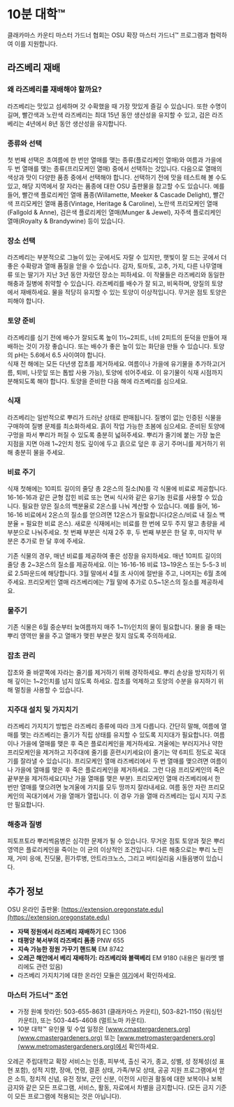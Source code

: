 # 10분 대학™  
클래카마스 카운티 마스터 가드너 협회는 OSU 확장 마스터 가드너™ 프로그램과 협력하여 이를 지원합니다.  

## 라즈베리 재배  

### 왜 라즈베리를 재배해야 할까요?  
라즈베리는 맛있고 섬세하며 갓 수확했을 때 가장 맛있게 즐길 수 있습니다. 또한 수명이 길며, 빨간색과 노란색 라즈베리는 최대 15년 동안 생산성을 유지할 수 있고, 검은 라즈베리는 4년에서 8년 동안 생산성을 유지합니다.  

### 종류와 선택  
첫 번째 선택은 초여름에 한 번만 열매를 맺는 종류(플로리케인 열매)와 여름과 가을에 두 번 열매를 맺는 종류(프리모케인 열매) 중에서 선택하는 것입니다. 다음으로 열매의 색상과 맛이 다양한 품종 중에서 선택해야 합니다. 선택하기 전에 맛을 테스트해 볼 수도 있고, 해당 지역에서 잘 자라는 품종에 대한 OSU 출판물을 참고할 수도 있습니다. 예를 들어, 빨간색 플로리케인 열매 품종(Willamette, Meeker & Cascade Delight), 빨간색 프리모케인 열매 품종(Vintage, Heritage & Caroline), 노란색 프리모케인 열매(Fallgold & Anne), 검은색 플로리케인 열매(Munger & Jewel), 자주색 플로리케인 열매(Royalty & Brandywine) 등이 있습니다.  

### 장소 선택  
라즈베리는 부분적으로 그늘이 있는 곳에서도 자랄 수 있지만, 햇빛이 잘 드는 곳에서 더 좋은 수확량과 열매 품질을 얻을 수 있습니다. 감자, 토마토, 고추, 가지, 다른 나무열매류 또는 딸기가 지난 3년 동안 자랐던 장소는 피하세요. 이 작물들은 라즈베리와 동일한 해충과 질병에 취약할 수 있습니다. 라즈베리를 배수가 잘 되고, 비옥하며, 양질의 토양에서 재배하세요. 물을 적당히 유지할 수 있는 토양이 이상적입니다. 무거운 점토 토양은 피해야 합니다.  

### 토양 준비  
라즈베리를 심기 전에 배수가 잘되도록 높이 1½~2피트, 너비 2피트의 둔덕을 만들어 재배하는 것이 가장 좋습니다. 또는 배수가 좋은 높이 있는 화단을 만들 수 있습니다. 토양의 pH는 5.6에서 6.5 사이여야 합니다.  
식재 전 해에는 모든 다년생 잡초를 제거하세요. 여름이나 가을에 유기물을 추가하고(거름, 퇴비, 나뭇잎 또는 톱밥 사용 가능), 토양에 섞어주세요. 이 유기물이 식재 시점까지 분해되도록 해야 합니다. 토양을 준비한 다음 해에 라즈베리를 심으세요.  

### 식재  
라즈베리는 일반적으로 뿌리가 드러난 상태로 판매됩니다. 질병이 없는 인증된 식물을 구매하여 질병 문제를 최소화하세요. 흙이 작업 가능한 초봄에 심으세요. 준비된 토양에 구멍을 파서 뿌리가 퍼질 수 있도록 충분히 넓혀주세요. 뿌리가 줄기에 붙는 가장 높은 지점을 지면 아래 1~2인치 정도 깊이에 두고 흙으로 덮은 후 공기 주머니를 제거하기 위해 충분히 물을 주세요.  

### 비료 주기  
식재 첫해에는 10피트 길이의 줄당 총 2온스의 질소(N)를 각 식물에 비료로 제공합니다. 16-16-16과 같은 균형 잡힌 비료 또는 면씨 식사와 같은 유기농 원료를 사용할 수 있습니다. 필요한 양은 질소의 백분율로 2온스를 나눠 계산할 수 있습니다. 예를 들어, 16-16-16 비료에서 2온스의 질소를 얻으려면 12온스가 필요합니다(2온스/비료 내 질소 백분율 = 필요한 비료 온스). 새로운 식재에서는 비료를 한 번에 모두 주지 말고 총량을 세 부분으로 나눠주세요. 첫 번째 부분은 식재 2주 후, 두 번째 부분은 한 달 후, 마지막 부분은 추가로 한 달 후에 주세요.  

기존 식물의 경우, 매년 비료를 제공하여 좋은 성장을 유지하세요. 매년 10피트 길이의 줄당 총 2~3온스의 질소를 제공하세요. 이는 16-16-16 비료 13~19온스 또는 5-5-3 비료 2.5파운드에 해당합니다. 3월 말에서 4월 초 사이에 절반을 주고, 나머지는 6월 초에 주세요. 프리모케인 열매 라즈베리에는 7월 말에 추가로 0.5~1온스의 질소를 제공하세요.  

### 물주기  
기존 식물은 6월 중순부터 늦여름까지 매주 1~1½인치의 물이 필요합니다. 물을 줄 때는 뿌리 영역만 물을 주고 열매가 맺힌 부분은 젖지 않도록 주의하세요.  

### 잡초 관리  
잡초와 줄 바깥쪽에 자라는 줄기를 제거하기 위해 경작하세요. 뿌리 손상을 방지하기 위해 깊이는 1~2인치를 넘지 않도록 하세요. 잡초를 억제하고 토양의 수분을 유지하기 위해 멀칭을 사용할 수 있습니다.  

### 지주대 설치 및 가지치기  
라즈베리 가지치기 방법은 라즈베리 종류에 따라 크게 다릅니다. 간단히 말해, 여름에 열매를 맺는 라즈베리는 줄기가 직립 상태를 유지할 수 있도록 지지대가 필요합니다. 여름이나 가을에 열매를 맺은 후 죽은 플로리케인을 제거하세요. 겨울에는 부러지거나 약한 프리모케인을 제거하고 지주대에 줄기를 훈련시키세요(이 줄기는 약 6피트 정도로 꼭대기를 잘라낼 수 있습니다). 프리모케인 열매 라즈베리에서 두 번 열매를 맺으려면 여름이나 가을에 열매를 맺은 후 죽은 플로리케인을 제거하세요. 그런 다음 프리모케인의 죽은 끝부분을 제거하세요(지난 가을 열매를 맺은 부분). 프리모케인 열매 라즈베리에서 한 번만 열매를 맺으려면 늦겨울에 가지를 모두 땅까지 잘라내세요. 여름 동안 자란 프리모케인의 꼭대기에서 가을 열매가 열립니다. 이 경우 가을 열매 라즈베리는 임시 지지 구조만 필요합니다.  

### 해충과 질병  
피토프토라 뿌리썩음병은 심각한 문제가 될 수 있습니다. 무거운 점토 토양과 젖은 뿌리 영역은 플로리케인을 죽이는 이 균의 이상적인 조건입니다. 다른 해충으로는 뿌리 노린재, 거미 응애, 진딧물, 흰가루병, 안트라크노스, 그리고 버티실리움 시들음병이 있습니다.  

## 추가 정보  
OSU 온라인 출판물: [https://extension.oregonstate.edu](https://extension.oregonstate.edu)  
- **자택 정원에서 라즈베리 재배하기** EC 1306  
- **태평양 북서부의 라즈베리 품종** PNW 655  
- **지속 가능한 정원 가꾸기 핸드북** EM 8742  
- **오레곤 해안에서 베리 재배하기: 라즈베리와 블랙베리** EM 9180 (내용은 윌라멧 밸리에도 관련 있음)  
- 라즈베리 가지치기에 대한 온라인 모듈은 [여기](https://workspace.oregonstate.edu/course/pruning-raspberries?hsLang=en)에서 확인하세요.  

### 마스터 가드너™ 조언  
- 가정 원예 핫라인: 503-655-8631 (클래카마스 카운티), 503-821-1150 (워싱턴 카운티), 또는 503-445-4608 (멀트노마 카운티).  
- 10분 대학™ 유인물 및 수업 일정은 [www.cmastergardeners.org](www.cmastergardeners.org) 또는 [www.metromastergardeners.org](www.metromastergardeners.org)에서 확인하세요.  

오레곤 주립대학교 확장 서비스는 인종, 피부색, 출신 국가, 종교, 성별, 성 정체성(성 표현 포함), 성적 지향, 장애, 연령, 결혼 상태, 가족/부모 상태, 공공 지원 프로그램에서 얻은 소득, 정치적 신념, 유전 정보, 군인 신분, 이전의 시민권 활동에 대한 보복이나 보복 금지와 같은 모든 프로그램, 서비스, 활동, 자료에서 차별을 금지합니다. (모든 금지 기준이 모든 프로그램에 적용되는 것은 아닙니다).